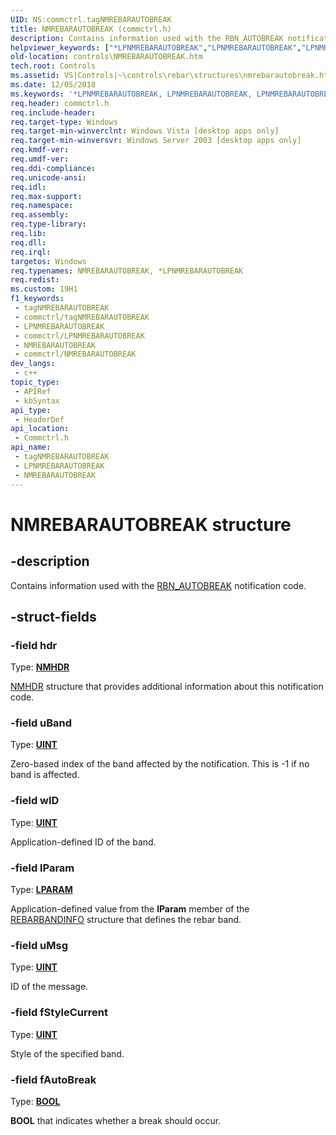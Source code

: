 ```yaml
---
UID: NS:commctrl.tagNMREBARAUTOBREAK
title: NMREBARAUTOBREAK (commctrl.h)
description: Contains information used with the RBN_AUTOBREAK notification code.
helpviewer_keywords: ["*LPNMREBARAUTOBREAK","LPNMREBARAUTOBREAK","LPNMREBARAUTOBREAK structure pointer [Windows Controls]","NMREBARAUTOBREAK","NMREBARAUTOBREAK structure [Windows Controls]","commctrl/LPNMREBARAUTOBREAK","commctrl/NMREBARAUTOBREAK","controls.NMREBARAUTOBREAK","controls.inet_NMREBARAUTOBREAK","inet_NMREBARAUTOBREAK","inet_NMREBARAUTOBREAK_cpp"]
old-location: controls\NMREBARAUTOBREAK.htm
tech.root: Controls
ms.assetid: VS|Controls|~\controls\rebar\structures\nmrebarautobreak.htm
ms.date: 12/05/2018
ms.keywords: '*LPNMREBARAUTOBREAK, LPNMREBARAUTOBREAK, LPNMREBARAUTOBREAK structure pointer [Windows Controls], NMREBARAUTOBREAK, NMREBARAUTOBREAK structure [Windows Controls], commctrl/LPNMREBARAUTOBREAK, commctrl/NMREBARAUTOBREAK, controls.NMREBARAUTOBREAK, controls.inet_NMREBARAUTOBREAK, inet_NMREBARAUTOBREAK, inet_NMREBARAUTOBREAK_cpp'
req.header: commctrl.h
req.include-header: 
req.target-type: Windows
req.target-min-winverclnt: Windows Vista [desktop apps only]
req.target-min-winversvr: Windows Server 2003 [desktop apps only]
req.kmdf-ver: 
req.umdf-ver: 
req.ddi-compliance: 
req.unicode-ansi: 
req.idl: 
req.max-support: 
req.namespace: 
req.assembly: 
req.type-library: 
req.lib: 
req.dll: 
req.irql: 
targetos: Windows
req.typenames: NMREBARAUTOBREAK, *LPNMREBARAUTOBREAK
req.redist: 
ms.custom: 19H1
f1_keywords:
 - tagNMREBARAUTOBREAK
 - commctrl/tagNMREBARAUTOBREAK
 - LPNMREBARAUTOBREAK
 - commctrl/LPNMREBARAUTOBREAK
 - NMREBARAUTOBREAK
 - commctrl/NMREBARAUTOBREAK
dev_langs:
 - c++
topic_type:
 - APIRef
 - kbSyntax
api_type:
 - HeaderDef
api_location:
 - Commctrl.h
api_name:
 - tagNMREBARAUTOBREAK
 - LPNMREBARAUTOBREAK
 - NMREBARAUTOBREAK
---
```


# NMREBARAUTOBREAK structure


## -description

Contains information used with the <a href="/windows/desktop/Controls/rbn-autobreak">RBN_AUTOBREAK</a> notification code.

## -struct-fields

### -field hdr

Type: <b><a href="/windows/desktop/api/richedit/ns-richedit-nmhdr">NMHDR</a></b>


<a href="/windows/desktop/api/richedit/ns-richedit-nmhdr">NMHDR</a> structure that provides additional information about this notification code.

### -field uBand

Type: <b><a href="/windows/desktop/WinProg/windows-data-types">UINT</a></b>

Zero-based index of the band affected by the notification. This is -1 if no band is affected.

### -field wID

Type: <b><a href="/windows/desktop/WinProg/windows-data-types">UINT</a></b>

Application-defined ID of the band.

### -field lParam

Type: <b><a href="/windows/desktop/WinProg/windows-data-types">LPARAM</a></b>

Application-defined value from the <b>lParam</b> member of the <a href="/windows/desktop/api/commctrl/ns-commctrl-rebarbandinfoa">REBARBANDINFO</a> structure that defines the rebar band.

### -field uMsg

Type: <b><a href="/windows/desktop/WinProg/windows-data-types">UINT</a></b>

ID of the message.

### -field fStyleCurrent

Type: <b><a href="/windows/desktop/WinProg/windows-data-types">UINT</a></b>

Style of the specified band.

### -field fAutoBreak

Type: <b><a href="/windows/desktop/WinProg/windows-data-types">BOOL</a></b>

<b>BOOL</b> that indicates whether a break should occur.

